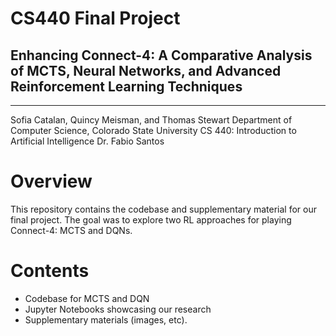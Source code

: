 # CS440 Final Project
## Enhancing Connect-4: A Comparative Analysis of MCTS, Neural Networks, and Advanced Reinforcement Learning Techniques
---
Sofia Catalan, Quincy Meisman, and Thomas Stewart
Department of Computer Science, Colorado State University
CS 440: Introduction to Artificial Intelligence
Dr. Fabio Santos

# Overview
This repository contains the codebase and supplementary material for our final project. The goal was to explore two RL approaches for playing Connect-4: MCTS and DQNs.

# Contents
- Codebase for MCTS and DQN
- Jupyter Notebooks showcasing our research
- Supplementary materials (images, etc).
